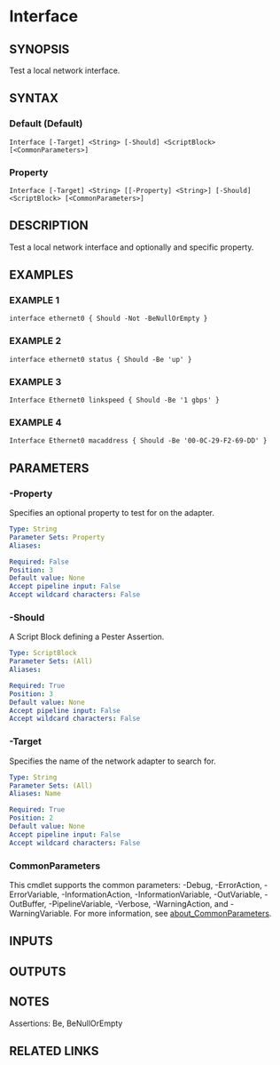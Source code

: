 ﻿---
external help file: infraspective-help.xml
Module Name: infraspective
online version: https://github.com/aldrichtr/infraspective/blob/main/docs/help/Interface.md
schema: 2.0.0
---

# Interface

## SYNOPSIS
Test a local network interface.

## SYNTAX

### Default (Default)
```
Interface [-Target] <String> [-Should] <ScriptBlock> [<CommonParameters>]
```

### Property
```
Interface [-Target] <String> [[-Property] <String>] [-Should] <ScriptBlock> [<CommonParameters>]
```

## DESCRIPTION
Test a local network interface and optionally and specific property.

## EXAMPLES

### EXAMPLE 1
```
interface ethernet0 { Should -Not -BeNullOrEmpty }
```

### EXAMPLE 2
```
interface ethernet0 status { Should -Be 'up' }
```

### EXAMPLE 3
```
Interface Ethernet0 linkspeed { Should -Be '1 gbps' }
```

### EXAMPLE 4
```
Interface Ethernet0 macaddress { Should -Be '00-0C-29-F2-69-DD' }
```

## PARAMETERS

### -Property
Specifies an optional property to test for on the adapter.

```yaml
Type: String
Parameter Sets: Property
Aliases:

Required: False
Position: 3
Default value: None
Accept pipeline input: False
Accept wildcard characters: False
```

### -Should
A Script Block defining a Pester Assertion.

```yaml
Type: ScriptBlock
Parameter Sets: (All)
Aliases:

Required: True
Position: 3
Default value: None
Accept pipeline input: False
Accept wildcard characters: False
```

### -Target
Specifies the name of the network adapter to search for.

```yaml
Type: String
Parameter Sets: (All)
Aliases: Name

Required: True
Position: 2
Default value: None
Accept pipeline input: False
Accept wildcard characters: False
```

### CommonParameters
This cmdlet supports the common parameters: -Debug, -ErrorAction, -ErrorVariable, -InformationAction, -InformationVariable, -OutVariable, -OutBuffer, -PipelineVariable, -Verbose, -WarningAction, and -WarningVariable. For more information, see [about_CommonParameters](http://go.microsoft.com/fwlink/?LinkID=113216).

## INPUTS

## OUTPUTS

## NOTES
Assertions: Be, BeNullOrEmpty

## RELATED LINKS
